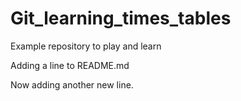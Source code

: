 # Git_learning_times_tables
Example repository to play and learn

Adding a line to README.md

Now adding another new line.
